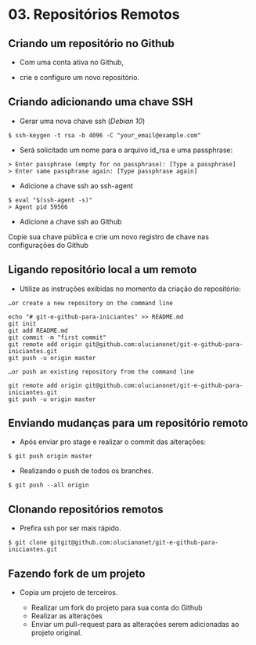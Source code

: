 # 03. Repositórios Remotos

## Criando um repositório no Github

- Com uma conta ativa no Github, 

<!-- ![Github](images/github-home.png) -->

- crie e configure um novo repositório.

<!-- ![Github](images/create-new-repo.png) -->

## Criando adicionando uma chave SSH

- Gerar uma nova chave ssh (*Debian 10*)

```
$ ssh-keygen -t rsa -b 4096 -C "your_email@example.com"
```

- Será solicitado um nome para o arquivo id_rsa e uma passphrase:

```
> Enter passphrase (empty for no passphrase): [Type a passphrase]
> Enter same passphrase again: [Type passphrase again]
```

- Adicione a chave ssh ao ssh-agent

```
$ eval "$(ssh-agent -s)"
> Agent pid 59566
```

- Adicione a chave ssh ao Github

Copie sua chave pública e crie um novo registro de chave nas configurações do Github

<!-- ![](images/add-new-ssh-key.png)  -->

## Ligando repositório local a um remoto

- Utilize as instruções exibidas no momento da criação do repositório:

```
…or create a new repository on the command line

echo "# git-e-github-para-iniciantes" >> README.md
git init
git add README.md
git commit -m "first commit"
git remote add origin git@github.com:olucianonet/git-e-github-para-iniciantes.git
git push -u origin master

…or push an existing repository from the command line

git remote add origin git@github.com:olucianonet/git-e-github-para-iniciantes.git
git push -u origin master
```

## Enviando mudanças para um repositório remoto

- Após enviar pro stage e realizar o commit das alterações:

```
$ git push origin master
```

- Realizando o push de todos os branches.

```
$ git push --all origin
```

## Clonando repositórios remotos

- Prefira ssh por ser mais rápido.

```
$ git clone gitgit@github.com:olucianonet/git-e-github-para-iniciantes.git
```

## Fazendo fork de um projeto

- Copia um projeto de terceiros.

	- Realizar um fork do projeto para sua conta do Github
	- Realizar as alterações
	- Enviar um pull-request para as alterações serem adicionadas ao projeto original.
